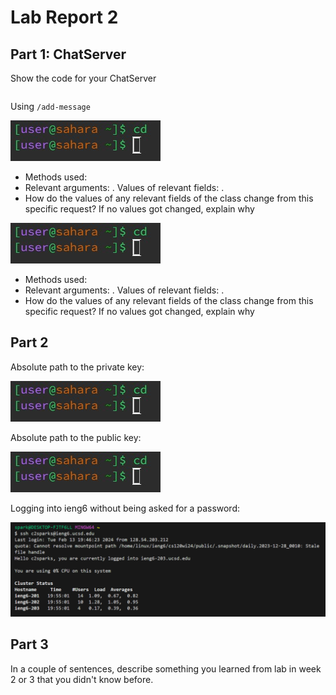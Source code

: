 # Lab Report 2
## Part 1: ChatServer
Show the code for your ChatServer
```

```
Using `/add-message`

![Image](cd-no-args.jpeg)
* Methods used:
* Relevant arguments: . Values of relevant fields: .
* How do the values of any relevant fields of the class change from this specific request? If no values got changed, explain why

![Image](cd-no-args.jpeg)
* Methods used:
* Relevant arguments: . Values of relevant fields: .
* How do the values of any relevant fields of the class change from this specific request? If no values got changed, explain why

## Part 2
Absolute path to the private key:

![Image](cd-no-args.jpeg)

Absolute path to the public key:

![Image](cd-no-args.jpeg)

Logging into ieng6 without being asked for a password:

![Image](ieng6-login.png)

## Part 3
In a couple of sentences, describe something you learned from lab in week 2 or 3 that you didn't know before.
